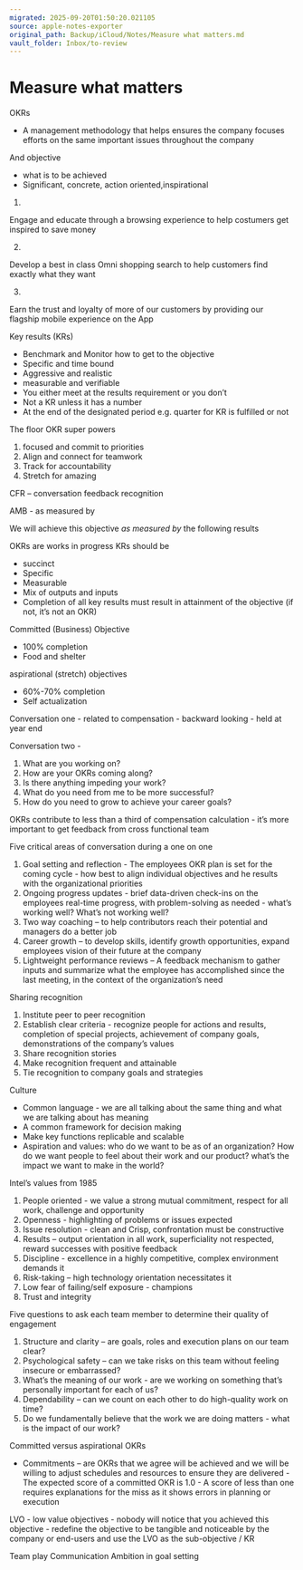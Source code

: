 ```yaml
---
migrated: 2025-09-20T01:50:20.021105
source: apple-notes-exporter
original_path: Backup/iCloud/Notes/Measure what matters.md
vault_folder: Inbox/to-review
---
```

# Measure what matters

OKRs
- A management methodology that helps ensures the company focuses efforts on the same important issues throughout the company

And objective
- what is to be achieved
- Significant, concrete, action oriented,inspirational

1.
Engage and educate through a browsing experience to help costumers get inspired to save money 

2.
Develop a best in class Omni shopping search to help customers find exactly what they want

3.
Earn the trust and loyalty of more of our customers by providing our flagship mobile experience on the App

 Key results (KRs)
- Benchmark and Monitor how to get to the objective
- Specific and time bound
- Aggressive and realistic
-  measurable and verifiable
- You either meet at the results requirement or you don’t
- Not a KR unless it has a number
- At the end of the designated period e.g. quarter for KR is fulfilled or not

The floor OKR super powers
1. focused and commit to priorities
2. Align and connect for teamwork
3. Track for accountability
4. Stretch for amazing

CFR – conversation feedback recognition

AMB - as measured by

We will achieve this objective _as measured by_ the following results

OKRs are works in progress
KRs should be 
- succinct 
- Specific
- Measurable 
- Mix of outputs and inputs 
- Completion of all key results must result in attainment of the objective (if not, it’s not an OKR)

Committed (Business) Objective
- 100% completion
- Food and shelter 

 aspirational  (stretch) objectives
- 60%-70% completion 
- Self actualization  

Conversation one - related to compensation - backward looking - held at year end

Conversation two - 
1. What are you working on?
2. How are your OKRs coming along?
3. Is there anything impeding your work?
4. What do you need from me to be more successful?
5. How do you need to grow to achieve your career goals?

OKRs contribute to less than a third of compensation calculation - it’s more important to get feedback from cross functional team

Five critical areas of conversation during a one on one
1. Goal setting and reflection - The employees OKR plan is set for the coming cycle - how best to align individual objectives and he results with the organizational priorities
2. Ongoing progress updates - brief data-driven check-ins on the employees real-time progress, with problem-solving as needed - what’s working well? What’s not working well?
3. Two way coaching – to help contributors reach their potential and managers do a better job
4. Career growth – to develop skills, identify growth opportunities, expand employees vision of their future at the company
5. Lightweight performance reviews – A feedback mechanism to gather inputs and summarize what the employee has accomplished since the last meeting,  in the context of the organization’s need

Sharing recognition 
1. Institute peer to peer recognition 
2. Establish clear criteria - recognize people for actions and results, completion of special projects, achievement of company goals, demonstrations of the company’s values
3. Share recognition stories
4. Make recognition frequent and attainable
5. Tie recognition to company goals and strategies

Culture
- Common language - we are all talking about the same thing and what we are talking about has meaning
- A common framework for decision making
- Make key functions replicable and scalable
- Aspiration and values: who do we want to be as of an organization? How do we want people to feel about their work and our product? what’s the impact we want to make in the world?

Intel’s values from 1985
1. People oriented - we value a strong mutual commitment, respect for all work, challenge and opportunity
2. Openness - highlighting of problems or issues expected
3. Issue resolution - clean and Crisp, confrontation must be constructive
4. Results – output orientation in all work, superficiality not respected, reward successes with positive feedback
5. Discipline -  excellence in a highly competitive, complex environment demands it
6. Risk-taking – high technology orientation necessitates it
7. Low fear of failing/self exposure - champions 
8. Trust and integrity

Five questions to ask each team member to determine their quality of engagement
1. Structure and clarity – are goals, roles and execution plans on our team clear?
2. Psychological safety – can we take risks on this team without feeling insecure or embarrassed?
3. What’s the meaning of our work - are we working on something that’s personally important for each of us?
4. Dependability – can we count on each other to do high-quality work on time?
5. Do we fundamentally believe that the work we are doing matters - what is the impact of our work?

Committed versus aspirational OKRs

- Commitments – are OKRs that we agree will be achieved and we will be willing to adjust schedules and resources to ensure they are delivered - The expected score of a committed OKR is 1.0 - A score of less than one requires explanations for the miss as it shows errors in planning or execution

LVO - low value objectives - nobody will notice that you achieved this objective -  redefine the objective to be tangible and noticeable by the company or end-users and use the LVO as the sub-objective / KR

Team play 
Communication 
Ambition in goal setting 
